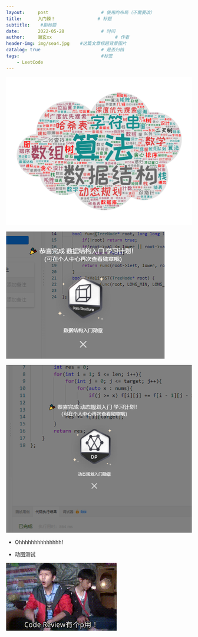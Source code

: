 ```yaml
---
layout:     post   				    # 使用的布局（不需要改）
title:      入门辣！				# 标题 
subtitle:    #副标题
date:       2022-05-28 				# 时间
author:     谢玄xx 						# 作者
header-img: img/sea4.jpg 	#这篇文章标题背景图片
catalog: true 						# 是否归档
tags:								#标签
    - LeetCode
---
```


![](https://raw.githubusercontent.com/xie96808/xie96808.github.io/master/img/algorithm.png)

![](https://raw.githubusercontent.com/xie96808/xie96808.github.io/master/img/rumen.PNG)

![](https://raw.githubusercontent.com/xie96808/xie96808.github.io/master/img/dp_first.PNG)

* Ohhhhhhhhhhhhhh! 

* 动图测试

![](https://raw.githubusercontent.com/xie96808/xie96808.github.io/master/img/codereview.gif)

